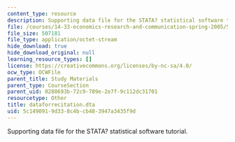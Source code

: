 ```yaml
---
content_type: resource
description: Supporting data file for the STATA? statistical software tutorial.
file: /courses/14-33-economics-research-and-communication-spring-2005/5c1490919d338c4bcb483947a3435f9d_dataforrecitation.dta
file_size: 507181
file_type: application/octet-stream
hide_download: true
hide_download_original: null
learning_resource_types: []
license: https://creativecommons.org/licenses/by-nc-sa/4.0/
ocw_type: OCWFile
parent_title: Study Materials
parent_type: CourseSection
parent_uid: 0288693b-72c9-789e-2e7f-9c112dc31701
resourcetype: Other
title: dataforrecitation.dta
uid: 5c149091-9d33-8c4b-cb48-3947a3435f9d
---
```

Supporting data file for the STATA? statistical software tutorial.